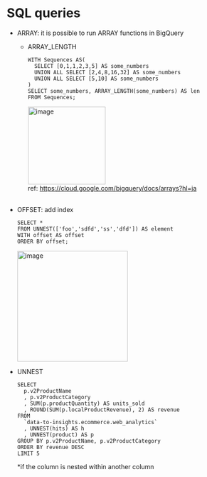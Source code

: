 # SQL queries
- ARRAY: it is possible to run ARRAY functions in BigQuery

  - ARRAY_LENGTH
    ```
    WITH Sequences AS(
      SELECT [0,1,1,2,3,5] AS some_numbers
      UNION ALL SELECT [2,4,8,16,32] AS some_numbers
      UNION ALL SELECT [5,10] AS some_numbers
    )
    SELECT some_numbers, ARRAY_LENGTH(some_numbers) AS len
    FROM Sequences;
    ```
    <img width="174" alt="image" src="https://github.com/youngmin-jin/practice/assets/135728064/7bd6d355-8173-4171-a1d3-628e4e97840d"><br/>
    ref: https://cloud.google.com/bigquery/docs/arrays?hl=ja<br/><br/>

- OFFSET: add index
  ```
  SELECT *
  FROM UNNEST(['foo','sdfd','ss','dfd']) AS element
  WITH offset AS offset
  ORDER BY offset;
  ```
  <img width="248" alt="image" src="https://github.com/youngmin-jin/practice/assets/135728064/aa8a990b-cdf8-44ed-894a-aa18b5acb5e8"><br/>

- UNNEST
  ```
  SELECT 
    p.v2ProductName
    , p.v2ProductCategory
    , SUM(p.productQuantity) AS units_sold
    , ROUND(SUM(p.localProductRevenue), 2) AS revenue
  FROM 
    `data-to-insights.ecommerce.web_analytics`
    , UNNEST(hits) AS h
    , UNNEST(product) AS p
  GROUP BY p.v2ProductName, p.v2ProductCategory
  ORDER BY revenue DESC
  LIMIT 5
  ```
  *if the column is nested within another column
  
